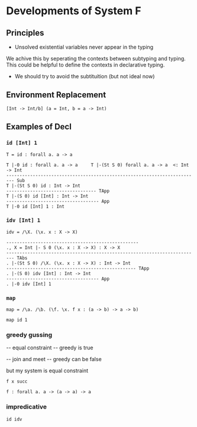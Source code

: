 # Developments of System F

## Principles

* Unsolved existential variables never appear in the typing

We achive this by seperating the contexts between subtyping and typing. This could be helpful to define the contexts in declarative typing.

* We should try to avoid the subtituition (but not ideal now)

## Environment Replacement

```
[Int -> Int/b] (a = Int, b = a -> Int)
```



## Examples of Decl

### `id [Int] 1`

```
T = id : forall a. a -> a
```

```
T |-0 id : forall a. a -> a     T |-(St S 0) forall a. a -> a  <: Int -> Int
------------------------------------------------------------------------- Sub
T |-(St S 0) id : Int -> Int
---------------------------------- TApp
T |-(S 0) id [Int] : Int -> Int
----------------------------------- App
T |-0 id [Int] 1 : Int
```

### `idv [Int] 1`

```
idv = /\X. (\x. x : X -> X)
```

```
--------------------------------------------------
., X = Int |- S 0 (\x. x : X -> X) : X -> X
------------------------------------------------------------------------- TAbs
. |-(St S 0) /\X. (\x. x : X -> X) : Int -> Int
------------------------------------------------- TApp
. |-(S 0) idv [Int] : Int -> Int
----------------------------------- App
. |-0 idv [Int] 1
```

### `map`

```
map = /\a. /\b. (\f. \x. f x : (a -> b) -> a -> b)

map id 1
```

### greedy gussing

-- equal constraint -- greedy is true

-- join and meet -- greedy can be false

 but my system is equal constraint

```
f x succ

f : forall a. a -> (a -> a) -> a
```

### impredicative

```
id idv
```

```

```




